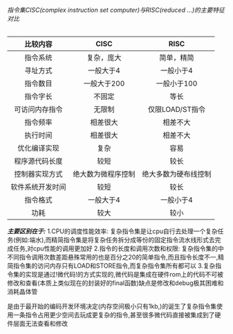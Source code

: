 ###### 指令集CISC(complex instruction set computer)与RISC(reduced ...)的主要特征对比
|     比较内容     |        CISC        |         RISC         |
|:----------------:|:------------------:|:--------------------:|
|     指令系统     |     复杂，庞大     |      简单，精简      |
|     寻址方式     |     一般大于4      |      一般小于4       |
|     指令数目     |    一般大于200     |     一般小于100      |
|     指令字长     |       不固定       |         等长         |
|  可访问内存指令  |       无限制       |   仅限LOAD/ST指令    |
|     指令频率     |      相差很大      |       相差不大       |
|     执行时间     |      相差很大      |       相差不大       |
|   优化编译实现   |        复杂        |         容易         |
|  程序源代码长度  |        较短        |         较长         |
|  控制器实现方式  | 绝大数为微程序控制 | 绝大多数为硬布线控制 |
| 软件系统开发时间 |        较短        |         较长         |
|     指令格式     |     一般大于4      |      一般小于4       |
|       功耗       |        较大        | 较小                     |
***主要区别在于:***
1.CPU的调度性能效率:
复杂指令集是让cpu自行去处理一个复杂任务(例如:端水),而精简指令集是将复杂任务拆分成等份的固定指令流水线形式去完成任务,对cpu性能的调用更加好
2.指令的长度和调用次数和权限:
复杂指令集的中不同指令调用次数差距悬殊常用的也是百分之20的简单指令,而且指令长度不一,精简指令集的访问内存只有LOAD和STORE指令,而复杂指令集所有都可以
3.复杂指令集的实现是通过!微代码!的方式实现的,微代码是集成在硬件rom上的代码不可被修改和查看(本质上类似现在的封装好的final函数)缺点是修改和debug极其困难和消耗晶体管

是由于最开始的编码开发环境决定(内存空间极小只有1kb,)的诞生了复杂指令集使用一条指令占用更少空间去玩成更复杂的指令,甚至很多微代码直接被集成到了硬件层面无法查看和修改